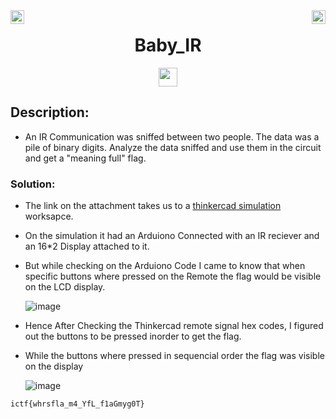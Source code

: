 <div><img align = "right" src = "https://img.shields.io/badge/Points-393%20-informational" height = 22>
<img align = "left" src = "https://img.shields.io/badge/Catagory-HARDWARE-informational" height = 22>
</div
<br>
<div align="center"> <h1> Baby_IR</h1> <img src = "https://img.shields.io/badge/Solved ✔️%20-brightgreen" height = 30>
</div>

## Description: 
- An IR Communication was sniffed between two people. The data was a pile of binary digits. Analyze the data sniffed and use them in the circuit and get a "meaning full" flag.

### Solution: 

- The link on the attachment takes us to a [thinkercad simulation](https://www.tinkercad.com/things/5fuy9Yz0UaX) worksapce.
- On the simulation it had an Arduiono Connected with an IR reciever and an 16*2 Display attached to it.
- But while checking on the Arduiono Code I came to know that when specific buttons where pressed on the Remote the flag would be visible on the LCD display.
  
  ![image](https://user-images.githubusercontent.com/100958162/177044136-20793d64-94f8-4ae8-b749-bdf77b91bcb7.png)

- Hence After Checking the Thinkercad remote signal hex codes, I figured out the buttons to be pressed inorder to get the flag.
- While the buttons where pressed in sequencial order the flag was visible on the display
   
  ![image](https://user-images.githubusercontent.com/100958162/177044146-7f099685-17a5-4215-9307-30e970a85949.png)

```
ictf{whrsfla_m4_YfL_f1aGmyg0T}
```
